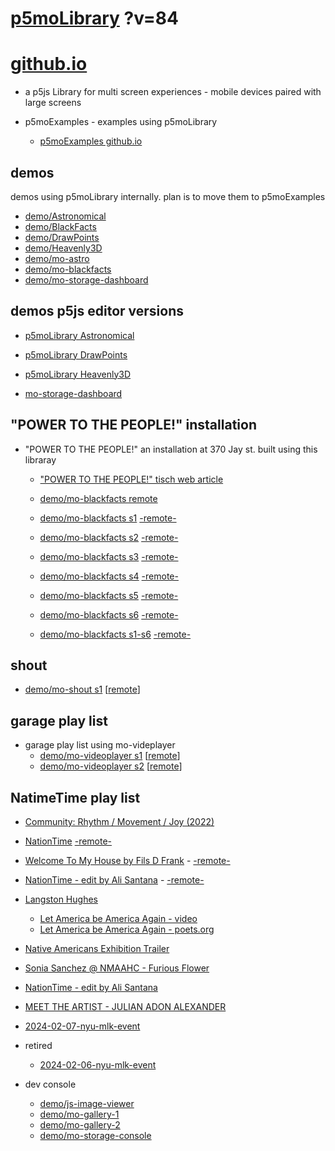 # [p5moLibrary](https://github.com/molab-itp/p5moLibrary) ?v=84

# [github.io](https://molab-itp.github.io/p5moLibrary/src?v=84)

- a p5js Library for multi screen experiences - mobile devices paired with large screens

- p5moExamples - examples using p5moLibrary

  - [ p5moExamples github.io ](https://molab-itp.github.io/p5moExamples)

## demos

demos using p5moLibrary internally. plan is to move them to p5moExamples

- [demo/Astronomical](demo/Astronomical?v=84)
- [demo/BlackFacts](demo/BlackFacts?v=84)
- [demo/DrawPoints](demo/DrawPoints?v=84)
- [demo/Heavenly3D](demo/Heavenly3D?v=84)
- [demo/mo-astro](demo/mo-astro?v=84)
- [demo/mo-blackfacts](demo/mo-blackfacts?v=84)
- [demo/mo-storage-dashboard](demo/mo-storage-dashboard?v=84)

## demos p5js editor versions

- [p5moLibrary Astronomical](https://editor.p5js.org/jht9629-nyu/sketches/iIIAb8KIDr)

- [p5moLibrary DrawPoints](https://editor.p5js.org/jht9629-nyu/sketches/TQyVoswjQ)

- [p5moLibrary Heavenly3D](https://editor.p5js.org/jht9629-nyu/sketches/6VM5IMP4m)

- [mo-storage-dashboard](https://editor.p5js.org/jht9629-nyu/sketches/Osz28nOS9)

## "POWER TO THE PEOPLE!" installation

- "POWER TO THE PEOPLE!" an installation at 370 Jay st. built using this libraray

  - ["POWER TO THE PEOPLE!" tisch web article](https://tisch.nyu.edu/itp/news/spring-2024/community-facing-interactive-installations-on-the-ground-floor-o)

  - [demo/mo-blackfacts remote](demo/mo-blackfacts?v=84)
  - [demo/mo-blackfacts s1](demo/mo-blackfacts?v=84&group=s1&qrcode=mo-blackfacts-qrcode-1.png) [-remote-](demo/mo-blackfacts?v=84&group=s1)
  - [demo/mo-blackfacts s2](demo/mo-blackfacts?v=84&group=s2&qrcode=mo-blackfacts-qrcode-2.png) [-remote-](demo/mo-blackfacts?v=84&group=s2)
  - [demo/mo-blackfacts s3](demo/mo-blackfacts?v=84&group=s3&qrcode=mo-blackfacts-qrcode-3.png) [-remote-](demo/mo-blackfacts?v=84&group=s3)
  - [demo/mo-blackfacts s4](demo/mo-blackfacts?v=84&group=s4&qrcode=mo-blackfacts-qrcode-4.png) [-remote-](demo/mo-blackfacts?v=84&group=s4)
  - [demo/mo-blackfacts s5](demo/mo-blackfacts?v=84&group=s5&qrcode=mo-blackfacts-qrcode-5.png) [-remote-](demo/mo-blackfacts?v=84&group=s5)
  - [demo/mo-blackfacts s6](demo/mo-blackfacts?v=84&group=s6&qrcode=mo-blackfacts-qrcode-6.png) [-remote-](demo/mo-blackfacts?v=84&group=s6)
  - [demo/mo-blackfacts s1-s6](demo/mo-blackfacts?v=84&group=s1,s2,s3,s4,s5,s6&qrcode=mo-blackfacts-qrcode-1-6.png) [-remote-](demo/mo-blackfacts?v=84&group=s1,s2,s3,s4,s5,s6)

## shout

- [demo/mo-shout s1](demo/mo-shout?v=84&group=s1&qrcode=mo-shout-qrcode-1.png) [[remote](qrcode/mo-shout.html?v=84&group=s1)]

## garage play list

- garage play list using mo-videplayer
  - [demo/mo-videoplayer s1](demo/mo-videoplayer?v=84&group=s1&qrcode=mo-videoplayer-qrcode-1.png)
    [[remote](qrcode/mo-videoplayer.html?v=84&group=s1)]
  - [demo/mo-videoplayer s2](demo/mo-videoplayer?v=84&group=s2&qrcode=mo-videoplayer-qrcode-2.png)
    [[remote](qrcode/mo-videoplayer.html?v=84&group=s2)]

## NatimeTime play list

- [Community: Rhythm / Movement / Joy (2022)](demo/mo-videoplayer/index.html?playlist=8HfVf69nUX0)

- [NationTime](demo/mo-videoplayer/index.html?qrcode=NationTime.png) [-remote-](demo/mo-videoplayer/index.html)

- [Welcome To My House by Fils D Frank](demo/mo-videoplayer/?playlist=kinLtCLHYvo&title=Welcome%20To%20My%20House%20by%20Fils%20D%20Frank&qrcode=NationTime.png) - [-remote-](demo/mo-videoplayer/?playlist=kinLtCLHYvo&title=Welcome%20To%20My%20House%20by%20Fils%20D%20Frank)

- [NationTime - edit by Ali Santana](demo/mo-videoplayer/?playlist=-UtKxghWlvY&title=NationTime%20-%20ELUCID%20-%20BETAMAX&qrcode=NationTime.png) - [-remote-](demo/mo-videoplayer/?playlist=-UtKxghWlvY&title=NationTime%20-%20ELUCID%20-%20BETAMAX)

- [Langston Hughes ](demo/BlackFacts?playlist=XzI3huqpCi4)

  - [Let America be America Again - video](demo/mo-blackfacts?playlist=CFNM8GB_Yp0&title=%E2%98%85)
  - [Let America be America Again - poets.org](https://poets.org/poem/let-america-be-america-again)

- [Native Americans Exhibition Trailer](demo/BlackFacts?playlist=hpjNGTYvpxw)

- [Sonia Sanchez @ NMAAHC - Furious Flower](demo/mo-blackfacts?playlist=FNLp8e-cfgk&title=Sonia%20Sanchez)

- [NationTime - edit by Ali Santana](demo/mo-videoplayer?playlist=-UtKxghWlvY&title=NationTime%20-%20ELUCID%20-%20BETAMAX&qrcode=NationTime.png)

- [MEET THE ARTIST - JULIAN ADON ALEXANDER](demo/mo-blackfacts?playlist=wk0La_2igws&title=MEET%20THE%20ARTIST%20-%20JULIAN%20ADON%20ALEXANDE%20-%20What%20it%20is&qrcode=JULIAN.png)

- [2024-02-07-nyu-mlk-event](demo/mo-blackfacts?playlist=lG758MniLYg&qrcode=annoucement-01.png&title=2024-02-07-nyu-mlk-event)

- retired

  - [2024-02-06-nyu-mlk-event](demo/mo-blackfacts?playlist=zbRz5xTaLYI&qrcode=annoucement-01.png&title=2024-02-06-nyu-mlk-event)
  <!-- - [Weapons of White Destruction - TJ](demo/mo-blackfacts?playlist=ob8YQPGJiHY&title=Weapons%20of%20White%20Destruction%20-%20TJ&&qrcode=TJ.png) -->

- dev console

  - [demo/js-image-viewer](demo/js-image-viewer?v=84)
  - [demo/mo-gallery-1](demo/mo-gallery-1?v=84)
  - [demo/mo-gallery-2](demo/mo-gallery-2?v=84)
  - [demo/mo-storage-console](demo/mo-storage-console?v=84)

<!--

- retired
  - [demo/mo-astro-host-0](demo/mo-astro-host-0?v=84)
  - [demo/mo-astro-host-1](demo/mo-astro-host-1?v=84)
  - [demo/mo-astro-remote-0](demo/mo-astro-remote-0?v=84)
  - [demo/mo-astro-remote-1](demo/mo-astro-remote-1?v=84)

  - [demo/mo-blackfacts-host](demo/mo-blackfacts-host?v=84)
  - [demo/mo-blackfacts-remote](demo/mo-blackfacts-remote?v=84)

# https://www.youtube.com/watch?v=hpjNGTYvpxw
# The Land Carries Our Ancestors: Contemporary Art by Native Americans Exhibition Trailer

 -->
